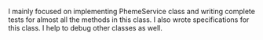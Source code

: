 I mainly focused on implementing PhemeService class and writing complete tests for almost all the methods in this class.
I also wrote specifications for this class. I help to debug other classes as well.